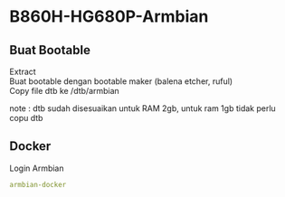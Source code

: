 # B860H-HG680P-Armbian

## Buat Bootable  
Extract  
Buat bootable dengan bootable maker (balena etcher, ruful)  
Copy file dtb ke /dtb/armbian  

note : dtb sudah disesuaikan untuk RAM 2gb, untuk ram 1gb tidak perlu copu dtb

## Docker
Login Armbian
```yaml
armbian-docker
```
